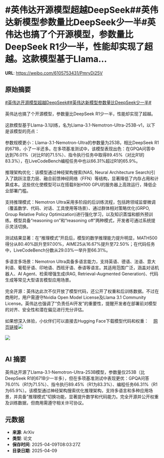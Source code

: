 # #英伟达开源模型超越DeepSeek##英伟达新模型参数量比DeepSeek少一半#英伟达也搞了个开源模型，参数量比DeepSeek R1少一半，性能却实现了超越。这款模型基于Llama...

**URL**: https://weibo.com/6105753431/PmryDi25V

## 原始摘要

<a href="https://m.weibo.cn/search?containerid=231522type%3D1%26t%3D10%26q%3D%23%E8%8B%B1%E4%BC%9F%E8%BE%BE%E5%BC%80%E6%BA%90%E6%A8%A1%E5%9E%8B%E8%B6%85%E8%B6%8ADeepSeek%23&amp;extparam=%23%E8%8B%B1%E4%BC%9F%E8%BE%BE%E5%BC%80%E6%BA%90%E6%A8%A1%E5%9E%8B%E8%B6%85%E8%B6%8ADeepSeek%23" data-hide=""><span class="surl-text">#英伟达开源模型超越DeepSeek#</span></a><a href="https://m.weibo.cn/search?containerid=231522type%3D1%26t%3D10%26q%3D%23%E8%8B%B1%E4%BC%9F%E8%BE%BE%E6%96%B0%E6%A8%A1%E5%9E%8B%E5%8F%82%E6%95%B0%E9%87%8F%E6%AF%94DeepSeek%E5%B0%91%E4%B8%80%E5%8D%8A%23&amp;extparam=%23%E8%8B%B1%E4%BC%9F%E8%BE%BE%E6%96%B0%E6%A8%A1%E5%9E%8B%E5%8F%82%E6%95%B0%E9%87%8F%E6%AF%94DeepSeek%E5%B0%91%E4%B8%80%E5%8D%8A%23" data-hide=""><span class="surl-text">#英伟达新模型参数量比DeepSeek少一半#</span></a><br><br>英伟达也搞了个开源模型，参数量比DeepSeek R1少一半，性能却实现了超越。<br><br>这款模型基于Llama-3.1训练，名为Llama-3.1-Nemotron-Ultra-253B-v1，以下是该模型的亮点：<br><br>参数规模更小：Llama-3.1-Nemotron-Ultra的参数量为253B，相比DeepSeek R1的671B，小了一半还多。在多项基准测试中，该模型表现出色：在GPQA问答中达到76.01%（对比R1的71.5%）、指令执行任务中取得89.45%（对比R1的83.3%），在LiveCodeBench编程任务中也以66.31%超过R1的65.9%。<br><br>推理架构优化：该模型通过神经架构搜索(NAS, Neural Architecture Search)引入了跳跃注意力层、融合前馈神经网络（FFN）等结构，显著降低了内存占用和计算成本。这些优化使模型可以在搭载8张H100 GPU的服务器上高效运行，降低企业部署门槛。<br><br>支持推理模式：Nemotron Ultra采用多阶段的后训练流程，包括跨领域监督微调（覆盖数学、代码、对话、工具使用等场景）、通过群体相对策略优化(GRPO, Group Relative Policy Optimization)进行强化学习，以及知识蒸馏和额外预训练。模型具备“reasoning on”和“reasoning off”两种模式，开发者可通过系统提示灵活切换。<br><br>测试结果显著：在“推理模式”开启后，模型的数学推理能力提升明显，MATH500得分从80.40%跃升至97.00%，AIME25从16.67%提升至72.50%；在代码任务中，LiveCodeBench分数从29.03%一举升至66.31%。<br><br>多语言多场景：Nemotron Ultra具备多语言能力，支持英语、德语、法语、意大利语、葡萄牙语、印地语、西班牙语、泰语等语言。其适用范围广泛，涵盖对话机器人、AI Agent、检索增强生成(RAG, Retrieval-Augmented Generation)、代码生成等常见大型语言模型应用场景。<br><br>完全开源：英伟达此次不仅开放了模型代码，还公开了权重和后训练数据。不过在商用时，用户需遵守Nvidia Open Model License及Llama 3.1 Community License。英伟达也强调了“负责任AI开发”的重要性，提醒开发者在部署前对模型的对齐、安全性和潜在偏见进行充分评估。<br><br>如果想深入体验，小伙伴们可以直接去Hugging Face下载模型代码和权重：<a href="https://weibo.cn/sinaurl?u=https%3A%2F%2Fhuggingface.co%2Fnvidia%2FLlama-3_1-Nemotron-Ultra-253B-v1%23evaluation-results" data-hide=""><span class="url-icon"><img style="width: 1rem;height: 1rem" src="https://h5.sinaimg.cn/upload/2015/09/25/3/timeline_card_small_web_default.png" referrerpolicy="no-referrer"></span><span class="surl-text">网页链接</span></a><img style="" src="https://tvax3.sinaimg.cn/large/006Fd7o3gy1i0affpb9lnj325x103nma.jpg" referrerpolicy="no-referrer"><br><br><img style="" src="https://tvax1.sinaimg.cn/large/006Fd7o3gy1i0affq8ab9j30zk0jg7f5.jpg" referrerpolicy="no-referrer"><br><br>

## AI 摘要

英伟达开源了Llama-3.1-Nemotron-Ultra-253B模型，参数量仅253B（比DeepSeek R1的671B少一半多），但在多项基准测试中表现更优：GPQA问答76.01%（R1为71.5%）、指令执行89.45%（R1为83.3%）、编程任务66.31%（R1为65.9%）。该模型通过神经架构搜索优化推理架构，支持多语言和多种应用场景，并具备"推理模式"切换功能，显著提升数学和代码能力。完全开源并公开权重及训练数据，但商用需遵守相关许可协议。

## 元数据

- **来源**: ArXiv
- **类型**: 论文
- **保存时间**: 2025-04-09T08:03:27Z
- **目录日期**: 2025-04-09
